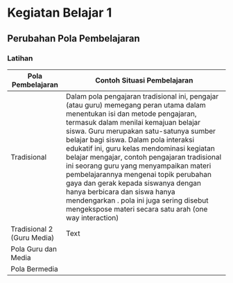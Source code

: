 # Kegiatan Belajar 1
## Perubahan Pola Pembelajaran

### Latihan 
| Pola Pembelajaran              | Contoh Situasi Pembelajaran  |
| --------------------           | ----------- |
| Tradisional                    | Dalam pola pengajaran tradisional ini, pengajar (atau guru) memegang peran utama dalam menentukan isi dan metode pengajaran, termasuk dalam menilai kemajuan belajar siswa. Guru merupakan satu-satunya sumber belajar bagi siswa. Dalam pola interaksi edukatif ini, guru kelas mendominasi kegiatan belajar mengajar,  contoh pengajaran tradisional ini  seorang guru yang menyampaikan materi pembelajarannya mengenai topik perubahan gaya dan gerak kepada siswanya dengan hanya berbicara dan siswa hanya mendengarkan . pola ini juga sering disebut mengekspose materi secara satu arah (one way interaction) |
| Tradisional 2 (Guru Media)     | Text        |
| Pola Guru dan Media            |             |
| Pola Bermedia                  |             |
